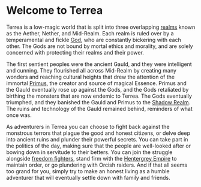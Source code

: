 # Welcome to Terrea

Terrea is a low-magic world that is split into three overlapping [realms](/#/cosmology/realms) known as the Aether, Nether, and Mid-Realm. Each realm is ruled over by a temperamental and fickle [God](/#/cosmology/deities), who are constantly bickering with each other. The Gods are not bound by mortal ethics and morality, and are solely concerned with protecting their realms and their power.

The first sentient peoples were the ancient Gauld, and they were intelligent and cunning. They flourished all across Mid-Realm by creating many wonders and reaching cultural heights that drew the attention of the immortal [Primus](/#/cosmology/deities), the creator and source of magical Essence. Primus and the Gauld eventually rose up against the Gods, and the Gods retaliated by birthing the monsters that are now endemic to Terrea. The Gods eventually triumphed, and they banished the Gauld and Primus to the [Shadow Realm](/#/cosmology/realms). The ruins and technology of the Gauld remained behind, reminders of what once was.

As adventurers in Terrea you can choose to fight back against the monstrous terrors that plague the good and honest citizens, or delve deep into ancient ruins and plunder their powerful secrets. You can take part in the politics of the day, making sure that the people are well-looked after or bowing down in servitude to their betters. You can join the struggle alongside [freedom fighters](/#/nations/partisans), stand firm with the [Hentergrey Empire](/#/nations/hentergrey) to maintain order, or go plundering with Orcish raiders. And if that all seems too grand for you, simply try to make an honest living as a humble adventurer that will eventually settle down with family and friends.
